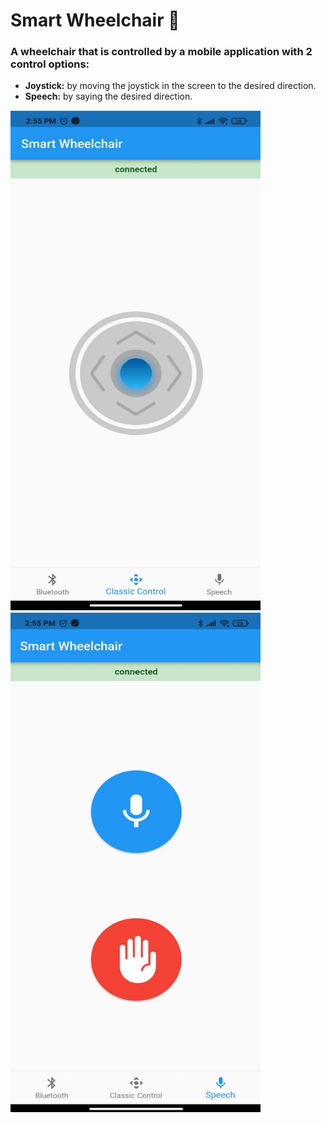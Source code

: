 # Smart Wheelchair :manual_wheelchair:

### A wheelchair that is controlled by a mobile application with 2 control options:

- **Joystick:** by moving the joystick in the screen to the desired direction.
- **Speech:** by saying the desired direction.

<div align: center>
<img style="width:400px" height="800" src="https://github.com/Alyaa242/Smart_Wheelchair/blob/main/pics/Joystick.png"> <img style="width:400px" height="800" src="https://github.com/Alyaa242/Smart_Wheelchair/blob/main/pics/Sound.png">
</div>
